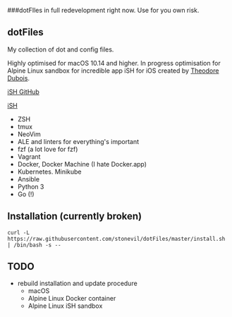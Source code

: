 ###dotFIles in full redevelopment right now. Use for you own risk.


dotFiles
---

My collection of dot and config files.

Highly optimised for macOS 10.14 and higher. In progress optimisation for Alpine Linux sandbox for incredible app iSH for iOS  created by [Theodore Dubois](https://github.com/tbodt).

[iSH GitHub](https://github.com/tbodt/ish)

[iSH](https://ish.app)

- ZSH
- tmux
- NeoVim
- ALE and linters for everything's important
- fzf (a lot love for fzf)
- Vagrant
- Docker, Docker Machine (I hate Docker.app)
- Kubernetes. Minikube
- Ansible
- Python 3
- Go (!)


Installation (currently broken)
---

```
curl -L https://raw.githubusercontent.com/stonevil/dotFiles/master/install.sh | /bin/bash -s --
```


TODO
---

- rebuild installation and update procedure
	- macOS
	- Alpine Linux Docker container
	- Alpine Linux iSH sandbox